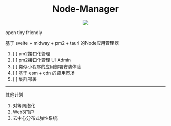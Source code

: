 <div align="center">
  <h1>Node-Manager</h1>
  <a href="https://codecov.io/gh/SOVLOOKUP/node-manager">
    <img src="https://codecov.io/gh/SOVLOOKUP/node-manager/branch/master/graph/badge.svg?token=gtYREOVInH"/>
  </a>
</div>

    
    
open tiny friendly

基于 svelte + midway + pm2 + tauri 的Node应用管理器

1. [ ] pm2接口化管理
2. [ ] pm2接口化管理 UI Admin
3. [ ] 类似小程序的应用部署安装体验
4. [ ] 基于 esm + cdn 的应用市场
5. [ ] 集群部署

---
其他计划

1. 对等网络化
2. Web3门户
3. 去中心分布式弹性系统
